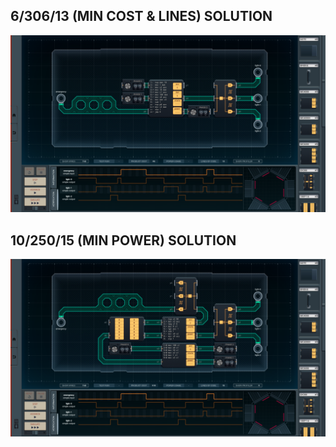 6/306/13 (MIN COST & LINES) SOLUTION
------------------------------------

![screenshot0](https://github.com/shiawasenahikari/Shenzhen-IO-Solutions/blob/master/024-traffic-signal/screenshot0.png)

10/250/15 (MIN POWER) SOLUTION
------------------------------

![screenshot1](https://github.com/shiawasenahikari/Shenzhen-IO-Solutions/blob/master/024-traffic-signal/screenshot1.png)
